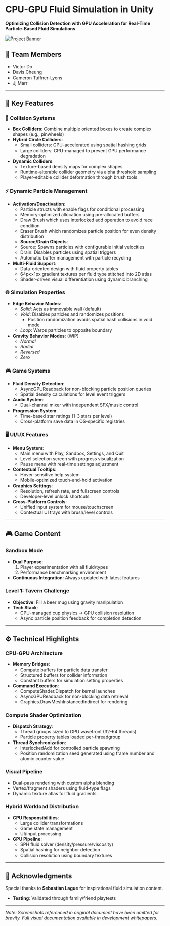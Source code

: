 # CPU-GPU Fluid Simulation in Unity  
**Optimizing Collision Detection with GPU Acceleration for Real-Time Particle-Based Fluid Simulations**  

![Project Banner](https://github.com/user-attachments/assets/516de58e-c79b-4065-b4ed-0b03a61b7f06)  

## 👥 Team Members
- Victor Do  
- Davis Cheung  
- Cameron Tuffner-Lyons  
- Jj Marr  

---

## 🚀 Key Features  

### 🧊 Collision Systems  
- **Box Colliders**: Combine multiple oriented boxes to create complex shapes (e.g., pinwheels)  
- **Hybrid Circle Colliders**:  
  - Small colliders: GPU-accelerated using spatial hashing grids  
  - Large colliders: CPU-managed to prevent GPU performance degradation  
- **Dynamic Colliders**:  
  - Texture-based density maps for complex shapes  
  - Runtime-alterable collider geometry via alpha threshold sampling  
  - Player-editable collider deformation through brush tools  

### ⚡ Dynamic Particle Management  
- **Activation/Deactivation**:  
  - Particle structs with enable flags for conditional processing  
  - Memory-optimized allocation using pre-allocated buffers
  - Draw Brush which uses interlocked add operation to avoid race condition
  - Eraser Brush which randomizes particle position for even density distribution
  - **Source/Drain Objects**:  
  - Source: Spawns particles with configurable initial velocities  
  - Drain: Disables particles using spatial triggers  
  - Automatic buffer management with particle recycling
- **Multi-Fluid Support**:  
  - Data-oriented design with fluid property tables  
  - 64px×1px gradient textures per fluid type stitched into 2D atlas  
  - Shader-driven visual differentiation using dynamic branching  

### 🌐 Simulation Properties  
- **Edge Behavior Modes**:  
  - *Solid*: Acts as immovable wall (default)  
  - *Void*: Disables particles and randomizes positions
    - Position randomization avoids spatial hash collisions in void mode  
  - *Loop*: Warps particles to opposite boundary  
- **Gravity Behavior Modes**: (WIP)
  - *Normal*
  - *Radial*
  - *Reversed*
  - *Zero*

### 🎮 Game Systems  
- **Fluid Density Detection**:  
  - AsyncGPUReadback for non-blocking particle position queries  
  - Spatial density calculations for level event triggers  
- **Audio System**:  
  - Dual-channel mixer with independent SFX/music control  
- **Progression System**:  
  - Time-based star ratings (1-3 stars per level)  
  - Cross-platform save data in OS-specific registries  

### 🖥️ UI/UX Features  
- **Menu System**:  
  - Main menu with Play, Sandbox, Settings, and Quit  
  - Level selection screen with progress visualization  
  - Pause menu with real-time settings adjustment  
- **Contextual Tooltips**:  
  - Hover-sensitive help system  
  - Mobile-optimized touch-and-hold activation  
- **Graphics Settings**:  
  - Resolution, refresh rate, and fullscreen controls  
  - Developer-level unlock shortcuts  
- **Cross-Platform Controls**:  
  - Unified input system for mouse/touchscreen  
  - Contextual UI trays with brush/level controls  

---

## 🎮 Game Content  

### Sandbox Mode  
- **Dual Purpose**:  
  1. Player experimentation with all fluid/types  
  2. Performance benchmarking environment  
- **Continuous Integration**: Always updated with latest features
  
### Level 1: Tavern Challenge  
- **Objective**: Fill a beer mug using gravity manipulation  
- **Tech Stack**:  
  - CPU-managed cup physics → GPU collision resolution  
  - Async particle position feedback for completion detection  

---

## ⚙️ Technical Highlights  

### CPU-GPU Architecture  
- **Memory Bridges**:  
  - Compute buffers for particle data transfer  
  - Structured buffers for collider information  
  - Constant buffers for simulation setting properties  
- **Command Execution**:  
  - ComputeShader.Dispatch for kernel launches  
  - AsyncGPUReadback for non-blocking data retrieval  
  - Graphics.DrawMeshInstancedIndirect for rendering  

### Compute Shader Optimization  
- **Dispatch Strategy**:  
  - Thread groups sized to GPU wavefront (32-64 threads)  
  - Particle property tables loaded per-threadgroup  
- **Thread Synchronization**:  
  - InterlockedAdd for controlled particle spawning  
  - Position randomization seed generated using frame number and atomic counter value  
    
### Visual Pipeline  
- Dual-pass rendering with custom alpha blending  
- Vertex/fragment shaders using fluid-type flags  
- Dynamic texture atlas for fluid gradients  

### Hybrid Workload Distribution  
- **CPU Responsibilities**:  
  - Large collider transformations  
  - Game state management  
  - UI/input processing  
- **GPU Pipeline**:  
  - SPH fluid solver (density/pressure/viscosity)  
  - Spatial hashing for neighbor detection  
  - Collision resolution using boundary textures  

---

## 🙏 Acknowledgments  
Special thanks to **Sebastian Lague** for inspirational fluid simulation content.
- **Testing**: Validated through family/friend playtests  
---

*Note: Screenshots referenced in original document have been omitted for brevity. Full visual documentation available in development whitepapers.*
